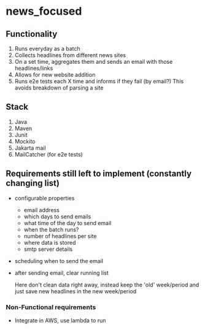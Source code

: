 # news_focused

## Functionality
1. Runs everyday as a batch
2. Collects headlines from different news sites
3. On a set time, aggregates them and sends an email with those headlines/links
4. Allows for new website addition
5. Runs e2e tests each X time and informs if they fail (by email?)
This avoids breakdown of parsing a site

## Stack
1. Java
2. Maven
3. Junit
4. Mockito
5. Jakarta mail
6. MailCatcher (for e2e tests)

## Requirements still left to implement (constantly changing list)
* configurable properties
    - email address
    - which days to send emails
    - what time of the day to send email
    - when the batch runs?
    - number of headlines per site
    - where data is stored
    - smtp server details
* scheduling when to send the email
* after sending email, clear running list
    
    Here don't clean data right away, instead keep the 'old' week/period and just save new headlines in the new week/period

### Non-Functional requirements
* Integrate in AWS, use lambda to run

